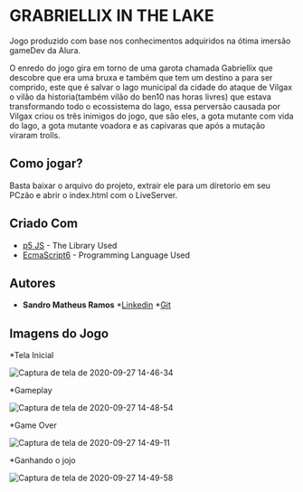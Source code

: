 # GRABRIELLIX IN THE LAKE

Jogo produzido com base nos conhecimentos adquiridos na ótima imersão gameDev da Alura.

O enredo do jogo gira em torno de uma garota chamada Gabriellix que descobre que era uma bruxa e também que tem um destino a para ser comprido, este que é salvar o lago municipal da cidade do ataque de Vilgax o vilão da historia(também vilão do ben10 nas horas livres) que estava transformando todo o ecossistema do lago, essa perversão causada por Vilgax criou os três inimigos do jogo, que são eles, a gota mutante com vida do lago, a gota mutante voadora e as capivaras que após a mutação viraram trolls.  

## Como jogar?

Basta baixar o arquivo do projeto, extrair ele para um díretorio em seu PCzão e abrir o index.html com o LiveServer.


## Criado Com

* [p5 JS](https://p5js.org/) - The Library Used
* [EcmaScript6](https://www.ecma-international.org/ecma-262/6.0/) - Programming Language Used

## Autores

* **Sandro Matheus Ramos** 
*[Linkedin](https://www.linkedin.com/in/sandro-ramos-5a53011b3/)
*[Git](https://github.com/Sandrolaxx)

## Imagens do Jogo

*Tela Inicial 

![Captura de tela de 2020-09-27 14-46-34](https://user-images.githubusercontent.com/61207420/94372567-36a8d380-00d5-11eb-86f9-f6bdf57d9fe8.png)

*Gameplay

![Captura de tela de 2020-09-27 14-48-54](https://user-images.githubusercontent.com/61207420/94372577-4d4f2a80-00d5-11eb-96d4-ec559fec4dfb.png)

*Game Over

![Captura de tela de 2020-09-27 14-49-11](https://user-images.githubusercontent.com/61207420/94372584-5b04b000-00d5-11eb-9311-e5c2e9129c71.png)

*Ganhando o jojo

![Captura de tela de 2020-09-27 14-49-58](https://user-images.githubusercontent.com/61207420/94372605-7e2f5f80-00d5-11eb-97a3-3293b7b5f4e2.png)